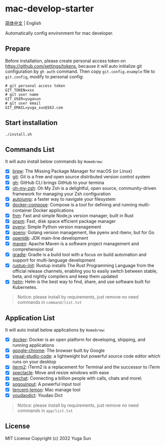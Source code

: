 # mac-develop-starter

[简体中文](./README.md) | English

Automatically config environment for mac developer.

## Prepare

Before installation, please create personal access token on https://github.com/settings/tokens, because it will auto initialize git configuration by `gh auth` command.
Then copy `git.config.example` file to `git.config`, modify to personal config:

```shell
# git personal access token
GIT_TOKEN=xxx
# git user name
GIT_USER=yugasun
# git user email
GIT_EMAIL=yuga_sun@163.com
```

## Start installation

```shell
./install.sh
```
## Commands List

It will auto install below commands by `Homebrew`:

- [x] [brew](https://brew.sh/): The Missing Package Manager for macOS (or Linux)
- [x] [git](https://git-scm.com/): Git is a free and open source distributed version control system
- [x] [gh](https://cli.github.com/): GitHub CLI brings GitHub to your termina
- [x] [oh-my-zsh](https://ohmyz.sh/): Oh My Zsh is a delightful, open source, community-driven framework for managing your Zsh configuration
- [x] [autojump](https://github.com/wting/autojump): a faster way to navigate your filesystem
- [x] [docker-compose](https://docs.docker.com/compose/): Compose is a tool for defining and running multi-container Docker applications
- [x] [fnm](https://github.com/Schniz/fnm): Fast and simple Node.js version manager, built in Rust
- [x] [pnpm](https://pnpm.io/): Fast, disk space efficient package manager
- [x] [pyenv](https://github.com/pyenv/pyenv): Simple Python version management
- [x] [goenv](https://github.com/syndbg/goenv): Golang version management, like pyenv and rbenv, but for Go
- [x] [openjdk](https://github.com/openjdk/jdk): JDK main-line development
- [x] [maven](https://maven.apache.org/): Apache Maven is a software project management and comprehension tool
- [x] [gradle](https://gradle.org/): Gradle is a build tool with a focus on build automation and support for multi-language development
- [x] [rustup-init](https://www.rust-lang.org/tools/install): Rustup installs The Rust Programming Language from the official release channels, enabling you to easily switch between stable, beta, and nightly compilers and keep them updated
- [x] [helm](https://helm.sh/): Helm is the best way to find, share, and use software built for Kubernetes.

> Notice: please install by requirements, just remove no need commands in `command/list.txt`


## Application List

It will auto install below applications by `Homebrew`:

- [x] [docker](https://www.docker.com/): Docker is an open platform for developing, shipping, and running applications
- [x] [google-chrome](https://www.google.com/chrome/): The browser built by Google
- [x] [visual-studio-code](https://code.visualstudio.com/): a lightweight but powerful source code editor which runs on your desktop
- [x] [iterm2](https://iterm2.com/): iTerm2 is a replacement for Terminal and the successor to iTerm
- [x] [spectacle](https://www.spectacleapp.com/): Move and resize windows with ease
- [x] [wechat](https://www.wechat.com/): Connecting a billion people with calls, chats and more\
- [x] [sogouinput](https://shurufa.sogou.com/): A powerful input tool
- [x] [tencent-lemon](https://lemon.qq.com/): Mac manage tool
- [x] [youdaodict](https://cidian.youdao.com/): Youdao Dict

> Notice: please install by requirements, just remove no need commands in `app/list.txt`

## License

MIT License
Copyright (c) 2022 Yuga Sun
